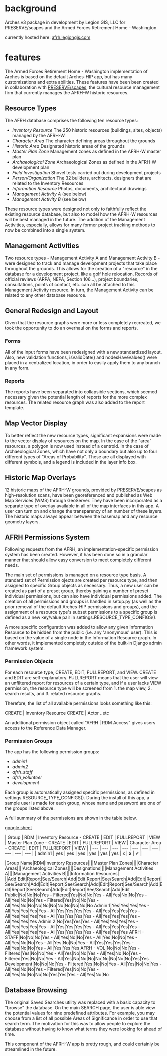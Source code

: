 # background

Arches v3 package in development by Legion GIS, LLC for PRESERVE/scapes and the Armed Forces Retirement Home - Washington.

currently hosted here: [afrh.legiongis.com](http://afrh.legiongis.com)

# features

The Armed Forces Retirement Home - Washington implementation of Arches is based on the default Arches-HIP app, but has many customizations and extra abilities. These features have been been created in collaboration with [PRESERVE/scapes](http://www.preservescapes.com), the cultural resource management firm that currently manages the AFRH-W historic resources.

## Resource Types

The AFRH database comprises the following ten resource types:

+ *Inventory Resource* The 250 historic resources (buildings, sites, objects) managed by the AFRH-W.
+ *Character Area* The character defining areas throughout the grounds
+ *Historic Area* Designated historic areas of the grounds
+ *Master Plan Zone* Management zones as defined in the AFRH-W master plan
+ *Archaeological Zone* Archaeological Zones as defined in the AFRH-W development plan
+ *Field Investigation* Shovel tests carried out during development projects
+ *Person/Organization* The 32 builders, architects, designers that are related to the Inventory Resources
+ *Information Resource* Photos, documents, architectural drawings
+ *Management Activity A* (see below)
+ *Management Activity B* (see below)

These resource types were designed not only to faithfully reflect the existing resource database, but also to model how the AFRH-W resources will be best managed in the future. The addition of the Management Activities, especially, allows for many former project tracking methods to now be combined into a single system.

## Management Activities

Two resource types - Management Activity A and Management Activity B - were designed to track and manage development projects that take place throughout the grounds. This allows for the creation of a "resource" in the database for a development project, like a golf hole relocation. Records of official reviews (ARPA, NEPA, Section 106...), project boundaries, consultations, points of contact, etc. can all be attached to this Management Activity resource. In turn, the Management Activity can be related to any other database resource.

## General Redesign and Layout

Given that the resource graphs were more or less completely recreated, we took the opportunity to do an overhaul on the forms and reports.

### Forms

All of the input forms have been redesigned with a new standardized layout. Also, new validation functions, isValidDate() and nodesHaveValues() were placed in a centralized location, in order to easily apply them to any branch in any form.

### Reports

The reports have been separated into collapsible sections, which seemed necessary given the potential length of reports for the more complex resources. The related resource graph was also added to the report template.

## Map Vector Display

To better reflect the new resource types, significant expansions were made to the vector display of resources on the map. In the case of the "area" resources, a polygon is now used instead of a centroid. In the case of Archaeological Zones, which have not only a boundary but also up to four different types of "Areas of Probability". These are all displayed with different symbols, and a legend is included in the layer info box.

## Historic Map Overlays

12 historic maps of the AFRH-W grounds, provided by PRESERVE/scapes as high-resolution scans, have been georeferenced and published as Web Map Services (WMS) through GeoServer. They have been incorporated as a separate type of overlay available in all of the map interfaces in this app. A user can turn on and change the transparency of an number of these layers.  The historic maps always appear between the basemap and any resource geometry layers.

## AFRH Permissions System

Following requests from the AFRH, an implementation-specific permission system has been created. However, it has been done so in a granular manner that should allow easy conversion to meet completely different needs.

The main set of permissions is managed on a resource type basis. A standard set of Permission ojects are created per resource type, and then assigned to specific Group objects as necessary. Thus, a new user can be created as part of a preset group, thereby gaining a number of preset individual permissions, but can also have individual permissions added. The creation of all permissions and groups is handled in setup.py (as well as the prior removal of the default Arches-HIP permissions and groups), and the assignment of a resource type's subset permissions to a specific group is defined as a new key/value pair in settings.RESOURCE_TYPE_CONFIGS().

A more specific configuration was added to allow any given Information Resource to be hidden from the public (i.e. any 'anonymous' user). This is based on the value of a single node in the Information Resource graph. In other words, it implemented completely outside of the built-in Django admin framework system.

### Permission Objects

For each resource type, CREATE, EDIT, FULLREPORT, and VIEW. CREATE and EDIT are self-explanatory. FULLREPORT means that the user will view an unfiltered report for resources of a certain type, and if a user lacks VIEW permission, the resource type will be screened from 1. the map view, 2. search results, and 3. related resource graphs.

Therefore, the list of all available permissions looks something like this:

CREATE | Inventory Resource
CREATE | Actor
..etc

An additional permission object called "AFRH | RDM Access" gives users access to the Reference Data Manager.

### Permission Groups

The app has the following permission groups:

+ *admin1*
+ *admin2*
+ *afrh_staff*
+ *afrh_volunteer*
+ *development*

Each group is automatically assigned specific permissions, as defined in settings.RESOURCE_TYPE_CONFIGS(). During the install of this app, a sample user is made for each group, whose name and password are one of the groups listed above.

A full summary of the permissions are shown in the table below.

[google sheet](https://docs.google.com/a/preservescapes.com/spreadsheets/d/1chESyXrU5NizBBQ6tc4SCFMbYll7-NuKQKcDZYfPW9g/pubhtml)

| Group | RDM | Inventory Resource - CREATE | EDIT | FULLREPORT | VIEW | Master Plan Zone - CREATE | EDIT | FULLREPORT | VIEW | Character Area - CREATE | EDIT | FULLREPORT | VIEW |
| --- | --- | --- | --- | --- | --- | --- | --- | --- | --- |
| admin1 | yes | yes | yes | yes | yes | yes | x | **x** | &#10004; |



|Group Name|RDM|Inventory Resources||||Master Plan Zones||||Character Areas||||Archaeological Zones||||Designations||||Management Activities A||||Management Activities B||||Information Resources|
||Add|Edit|Report|See/Search|Add|Edit|Report|See/Search|Add|Edit|Report|See/Search|Add|Edit|Report|See/Search|Add|Edit|Report|See/Search|Add|Edit|Report|See/Search|Add|Edit|Report|See/Search|Add|Edit
Public|No|No|No|Yes - Filtered|Yes|No|No|Yes - All|Yes|No|No|Yes - All|Yes|No|No|Yes - Filtered|Yes|No|No|Yes - All|Yes|No|No|No|No|No|No|No|No|No|No
Admin 1|Yes|Yes|Yes|Yes - All|Yes|Yes|Yes|Yes - All|Yes|Yes|Yes|Yes - All|Yes|Yes|Yes|Yes - All|Yes|Yes|Yes|Yes - All|Yes|Yes|Yes|Yes - All|Yes|Yes|Yes|Yes - All|Yes|Yes|Yes
Admin 2|No|Yes|Yes|Yes - All|Yes|Yes|Yes|Yes - All|Yes|Yes|Yes|Yes - All|Yes|Yes|Yes|Yes - All|Yes|Yes|Yes|Yes - All|Yes|Yes|Yes|Yes - All|Yes|Yes|Yes|Yes - All|Yes|Yes|Yes
AFRH - STAFF|No|No|No|Yes - All|Yes|No|No|Yes - All|Yes|No|No|Yes - All|Yes|No|No|Yes - All|Yes|No|No|Yes - All|Yes|Yes|Yes|Yes - All|Yes|No|No|Yes - All|Yes|Yes|Yes
AFRH - VOL|No|No|No|Yes - Filtered|Yes|No|No|Yes - All|Yes|No|No|Yes - All|Yes|No|No|Yes - Filtered|Yes|No|No|Yes - All|Yes|No|No|No|No|No|No|No|No|Yes|Yes
Development|No|No|No|Yes - Filtered|Yes|No|No|Yes - All|Yes|No|No|Yes - All|Yes|No|No|Yes - Filtered|Yes|No|No|Yes - All|Yes|No|No|No|No|Yes|Yes|Yes - All|Yes|No|No

## Database Browsing

The original Saved Searches utility was replaced with a basic capacity to "browse" the database. On the main SEARCH page, the user is able view the potential values for nine predefined attributes. For example, you may choose from a list of all possible Areas of Significance in order to use that search term. The motivation for this was to allow people to explore the database without having to know what terms they were looking for ahead of time.

This component of the AFRH-W app is pretty rough, and could certainly be streamlined in the future.

